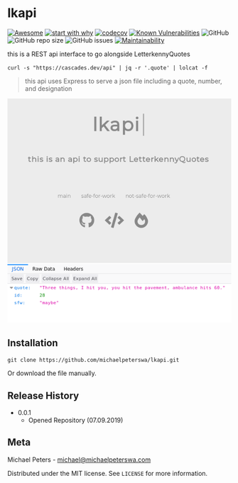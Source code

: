 # lkapi

[![Awesome](https://awesome.re/badge.svg)](https://michaelpeterswa.com) [![start with why](https://img.shields.io/badge/start%20with-why%3F-brightgreen.svg?style=flat)](http://www.ted.com/talks/simon_sinek_how_great_leaders_inspire_action)
[![codecov](https://codecov.io/gh/michaelpeterswa/lkapi/branch/master/graph/badge.svg)](https://codecov.io/gh/michaelpeterswa/lkapi) [![Known Vulnerabilities](https://snyk.io/test/github/michaelpeterswa/lkapi/badge.svg)](https://snyk.io/test/github/michaelpeterswa/lkapi)  ![GitHub](https://img.shields.io/github/license/mashape/apistatus.svg) ![GitHub repo size](https://img.shields.io/github/repo-size/michaelpeterswa/lkapi.svg) ![GitHub issues](https://img.shields.io/github/issues/michaelpeterswa/lkapi.svg) [![Maintainability](https://api.codeclimate.com/v1/badges/3876447b891bfba74e1c/maintainability)](https://codeclimate.com/github/michaelpeterswa/lkapi/maintainability)

this is a REST api interface to go alongside LetterkennyQuotes
```
curl -s "https://cascades.dev/api" | jq -r '.quote' | lolcat -f
```
> this api uses Express to serve a json file including a quote, number, and designation

![Alt text](img/lkapi1.png?raw=true "Webpage")
![Alt text](img/lkapi2.png?raw=true "JSON endpoint")

## Installation
```
git clone https://github.com/michaelpeterswa/lkapi.git
```

Or download the file manually.
## Release History
* 0.0.1
   * Opened Repository (07.09.2019)
## Meta
Michael Peters - michael@michaelpeterswa.com

Distributed under the MIT license. See ``LICENSE`` for more information.
